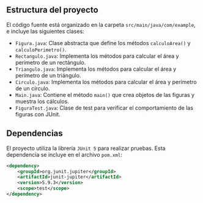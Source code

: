 ## Estructura del proyecto


El código fuente está organizado en la carpeta `src/main/java/com/example`, e incluye las siguientes clases:

- `Figura.java`: Clase abstracta que define los métodos `calculoArea()` y `calculoPerimetro()`.
- `Rectangulo.java`: Implementa los métodos para calcular el área y perímetro de un rectángulo.
- `Triangulo.java`: Implementa los métodos para calcular el área y perímetro de un triángulo.
- `Circulo.java`: Implementa los métodos para calcular el área y perímetro de un círculo.
- `Main.java`: Contiene el método `main()` que crea objetos de las figuras y muestra los cálculos.
- `FiguraTest.java`: Clase de test para verificar el comportamiento de las figuras con JUnit.

##  Dependencias

El proyecto utiliza la librería `JUnit 5` para realizar pruebas. Esta dependencia se incluye en el archivo `pom.xml`:

```xml
<dependency>
    <groupId>org.junit.jupiter</groupId>
    <artifactId>junit-jupiter</artifactId>
    <version>5.9.3</version>
    <scope>test</scope>
</dependency>
```